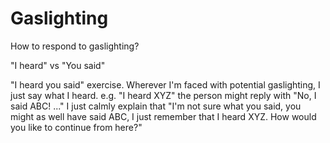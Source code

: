 # Gaslighting

How to respond to gaslighting?

"I heard" vs "You said"

"I heard you said" exercise. Wherever I'm faced with potential gaslighting, I just say what I heard. e.g. "I heard XYZ" the person might reply with "No, I said ABC! ..." I just calmly explain that "I'm not sure what you said, you might as well have said ABC, I just remember that I heard XYZ. How would you like to continue from here?"
